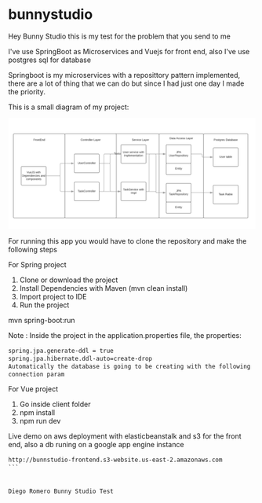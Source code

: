 # bunnystudio


Hey Bunny Studio this is my test for the problem that you send to me

I've use SpringBoot as Microservices and Vuejs for front end, also I've use postgres sql for database

Springboot is my microservices with a reposittory pattern implemented, there are a lot of thing that we can do but since I had just one day I made the priority.

This is a small diagram of my project:

![](BPMN%202.0.png)

For running this app you would have to clone the repository and make the following steps

For Spring project

1) Clone or download the project
2) Install Dependencies with Maven (mvn clean install)
3) Import project to IDE
4) Run the project

mvn spring-boot:run

Note : Inside the project in the application.properties file, the properties:
```
spring.jpa.generate-ddl = true
spring.jpa.hibernate.ddl-auto=create-drop
Automatically the database is going to be creating with the following connection param
```
For Vue project

1) Go inside client folder
2) npm install
3) npm run dev


Live demo on aws deployment with elasticbeanstalk and s3 for the front end, also a db runing on a google app engine instance

````
http://bunnstudio-frontend.s3-website.us-east-2.amazonaws.com
```


Diego Romero Bunny Studio Test
